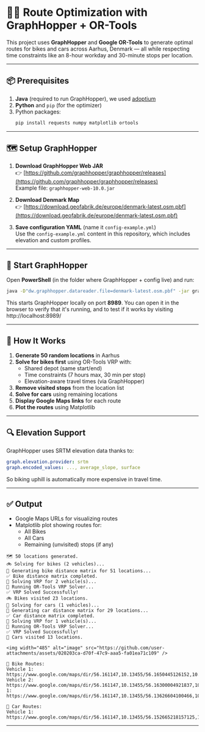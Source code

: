 
# 🚴‍♂️ Route Optimization with GraphHopper + OR-Tools

This project uses **GraphHopper** and **Google OR-Tools** to generate optimal routes for bikes and cars across Aarhus, Denmark — all while respecting time constraints like an 8-hour workday and 30-minute stops per location.

---

## 📦 Prerequisites

1. **Java** (required to run GraphHopper), we used [adoptium](https://adoptium.net/)
2. **Python** and `pip` (for the optimizer)
3. Python packages:
   ```bash
   pip install requests numpy matplotlib ortools
   ```

---

## 🗺️ Setup GraphHopper

1. **Download GraphHopper Web JAR**  
   👉 [https://github.com/graphhopper/graphhopper/releases](https://github.com/graphhopper/graphhopper/releases)  
   Example file: `graphhopper-web-10.0.jar`

2. **Download Denmark Map**  
   👉 [https://download.geofabrik.de/europe/denmark-latest.osm.pbf](https://download.geofabrik.de/europe/denmark-latest.osm.pbf)

3. **Save configuration YAML** (name it `config-example.yml`)  
   Use the `config-example.yml` content in this repository, which includes elevation and custom profiles.

---

## 🚀 Start GraphHopper

Open **PowerShell** (in the folder where GraphHopper + config live) and run:

```bash
java -D"dw.graphhopper.datareader.file=denmark-latest.osm.pbf" -jar graphhopper-web-10.0.jar server config-example.yml
```

This starts GraphHopper locally on port **8989**. You can open it in the browser to verify that it's running, and to test if it works by visiting http://localhost:8989/

---

## 🧠 How It Works

1. **Generate 50 random locations** in Aarhus
2. **Solve for bikes first** using OR-Tools VRP with:
   - Shared depot (same start/end)
   - Time constraints (7 hours max, 30 min per stop)
   - Elevation-aware travel times (via GraphHopper)
3. **Remove visited stops** from the location list
4. **Solve for cars** using remaining locations
5. **Display Google Maps links** for each route
6. **Plot the routes** using Matplotlib

---

## 🔍 Elevation Support

GraphHopper uses SRTM elevation data thanks to:

```yaml
graph.elevation.provider: srtm
graph.encoded_values: ..., average_slope, surface
```

So biking uphill is automatically more expensive in travel time.

---

## ✅ Output

- Google Maps URLs for visualizing routes
- Matplotlib plot showing routes for:
  - All Bikes
  - All Cars
  - Remaining (unvisited) stops (if any)

```
🗺️ 50 locations generated.
🚲 Solving for bikes (2 vehicles)...
📌 Generating bike distance matrix for 51 locations...
✅ Bike distance matrix completed.
🔄 Solving VRP for 2 vehicle(s)...
🔎 Running OR-Tools VRP Solver...
✅ VRP Solved Successfully!
🚲 Bikes visited 23 locations.
🚗 Solving for cars (1 vehicles)...
📌 Generating car distance matrix for 29 locations...
✅ Car distance matrix completed.
🔄 Solving VRP for 1 vehicle(s)...
🔎 Running OR-Tools VRP Solver...
✅ VRP Solved Successfully!
🚗 Cars visited 13 locations.

<img width="485" alt="image" src="https://github.com/user-attachments/assets/020203ca-d70f-47c9-aaa5-fa01ea71c109" />

🚴 Bike Routes:
Vehicle 1: https://www.google.com/maps/dir/56.161147,10.13455/56.1650445126152,10.145599383694863/56.17328331524722,10.159267900510665/56.17090764371608,10.16570600042246/56.16796655654246,10.180533868382767/56.16422129404255,10.184257351756433/56.16669178051126,10.183092380663814/56.171897143701074,10.19591138074191/56.1567347929189,10.177785254479895/56.15517841967556,10.170473079747081/56.1477394075875,10.171870324146163/56.16171927742466,10.15019501342694/56.161147,10.13455
Vehicle 2: https://www.google.com/maps/dir/56.161147,10.13455/56.16300004921837,10.121466048887592/56.16474846862127,10.107551813323827/56.173504246470024,10.104166696920158/56.179782475049294,10.10593509000983/56.17904938742202,10.115409733253333/56.1860389044953,10.122190165704724/56.19299291478618,10.133769522453568/56.18849036816077,10.138559907381305/56.188724368658995,10.129037006675718/56.1836383Vehicle 1: https://www.google.com/maps/dir/56.161147,10.13455/56.13626604100466,10.149857437499584/56.12561606949042,10.147398701678656/56.123479415305475,10.156018890701317/56.122472676742156,10.163589663794008/56.12455389477675,10.165913000078039/56.13731638069797,10.159629290091834/56.14336090014644,10.150154179655333/56.144619744282934,10.12630075839402/56.14955811760693,10.110223085530862/56.15285102665583,10.116841767091318/56.15412970784213,10.12431106546826/56.167331033274245,10.131223784886606/56.161147,10.13455

🚗 Car Routes:
Vehicle 1: https://www.google.com/maps/dir/56.161147,10.13455/56.152665218157125,10.113377799908578/56.15584790329262,10.101406579291714/56.16157757885512,10.108607927756152/56.144239159077536,10.101938558828893/56.140901874878836,10.128800462497464/56.133966041051806,10.119146850054765/56.11049935047961,10.163208097081714/56.10743679918988,10.166544220092387/56.1015786760406,10.167904637773079/56.112276966262066,10.155306900231475/56.1074001788128,10.145848364758107/56.14042666447572,10.150539327146362/56.161147,10.13455

```

---
